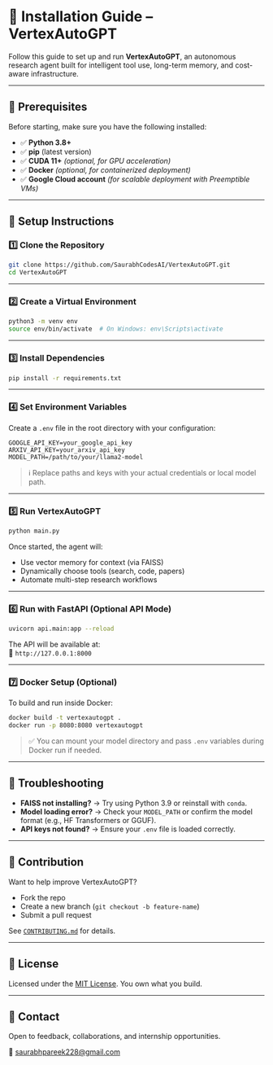 # 🚀 Installation Guide – VertexAutoGPT

Follow this guide to set up and run **VertexAutoGPT**, an autonomous research agent built for intelligent tool use, long-term memory, and cost-aware infrastructure.

---

## 🔹 Prerequisites

Before starting, make sure you have the following installed:

- ✅ **Python 3.8+**
- ✅ **pip** (latest version)
- ✅ **CUDA 11+** *(optional, for GPU acceleration)*
- ✅ **Docker** *(optional, for containerized deployment)*
- ✅ **Google Cloud account** *(for scalable deployment with Preemptible VMs)*

---

## 🔧 Setup Instructions

### 1️⃣ Clone the Repository

```bash
git clone https://github.com/SaurabhCodesAI/VertexAutoGPT.git
cd VertexAutoGPT
```

---

### 2️⃣ Create a Virtual Environment

```bash
python3 -m venv env
source env/bin/activate  # On Windows: env\Scripts\activate
```

---

### 3️⃣ Install Dependencies

```bash
pip install -r requirements.txt
```

---

### 4️⃣ Set Environment Variables

Create a `.env` file in the root directory with your configuration:

```env
GOOGLE_API_KEY=your_google_api_key
ARXIV_API_KEY=your_arxiv_api_key
MODEL_PATH=/path/to/your/llama2-model
```

> ℹ️ Replace paths and keys with your actual credentials or local model path.

---

### 5️⃣ Run VertexAutoGPT

```bash
python main.py
```

Once started, the agent will:
- Use vector memory for context (via FAISS)
- Dynamically choose tools (search, code, papers)
- Automate multi-step research workflows

---

### 6️⃣ Run with FastAPI (Optional API Mode)

```bash
uvicorn api.main:app --reload
```

The API will be available at:  
📍 `http://127.0.0.1:8000`

---

### 7️⃣ Docker Setup (Optional)

To build and run inside Docker:

```bash
docker build -t vertexautogpt .
docker run -p 8080:8080 vertexautogpt
```

> ✅ You can mount your model directory and pass `.env` variables during Docker run if needed.

---

## 🧩 Troubleshooting

- **FAISS not installing?** → Try using Python 3.9 or reinstall with `conda`.
- **Model loading error?** → Check your `MODEL_PATH` or confirm the model format (e.g., HF Transformers or GGUF).
- **API keys not found?** → Ensure your `.env` file is loaded correctly.

---

## 📄 Contribution

Want to help improve VertexAutoGPT?

- Fork the repo
- Create a new branch (`git checkout -b feature-name`)
- Submit a pull request

See [`CONTRIBUTING.md`](./CONTRIBUTING.md) for details.

---

## 🪪 License

Licensed under the [MIT License](./LICENSE). You own what you build.

---

## 🤝 Contact

Open to feedback, collaborations, and internship opportunities.

📧 saurabhpareek228@gmail.com
